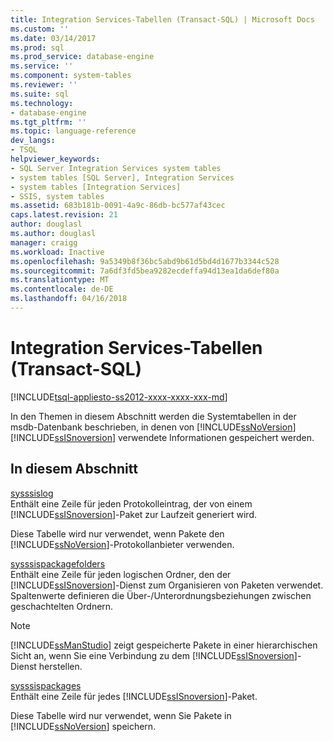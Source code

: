 ```yaml
---
title: Integration Services-Tabellen (Transact-SQL) | Microsoft Docs
ms.custom: ''
ms.date: 03/14/2017
ms.prod: sql
ms.prod_service: database-engine
ms.service: ''
ms.component: system-tables
ms.reviewer: ''
ms.suite: sql
ms.technology:
- database-engine
ms.tgt_pltfrm: ''
ms.topic: language-reference
dev_langs:
- TSQL
helpviewer_keywords:
- SQL Server Integration Services system tables
- system tables [SQL Server], Integration Services
- system tables [Integration Services]
- SSIS, system tables
ms.assetid: 683b181b-0091-4a9c-86db-bc577af43cec
caps.latest.revision: 21
author: douglasl
ms.author: douglasl
manager: craigg
ms.workload: Inactive
ms.openlocfilehash: 9a5349b8f36bc5abd9b61d5bd4d1677b3344c528
ms.sourcegitcommit: 7a6df3fd5bea9282ecdeffa94d13ea1da6def80a
ms.translationtype: MT
ms.contentlocale: de-DE
ms.lasthandoff: 04/16/2018
---
```

# <a name="integration-services-tables-transact-sql"></a>Integration Services-Tabellen (Transact-SQL)
[!INCLUDE[tsql-appliesto-ss2012-xxxx-xxxx-xxx-md](../../includes/tsql-appliesto-ss2012-xxxx-xxxx-xxx-md.md)]

  In den Themen in diesem Abschnitt werden die Systemtabellen in der msdb-Datenbank beschrieben, in denen von [!INCLUDE[ssNoVersion](../../includes/ssnoversion-md.md)] [!INCLUDE[ssISnoversion](../../includes/ssisnoversion-md.md)] verwendete Informationen gespeichert werden.  
  
## <a name="in-this-section"></a>In diesem Abschnitt  
 [sysssislog](../../relational-databases/system-tables/sysssislog-transact-sql.md)  
 Enthält eine Zeile für jeden Protokolleintrag, der von einem [!INCLUDE[ssISnoversion](../../includes/ssisnoversion-md.md)]-Paket zur Laufzeit generiert wird.  
  
 Diese Tabelle wird nur verwendet, wenn Pakete den [!INCLUDE[ssNoVersion](../../includes/ssnoversion-md.md)]-Protokollanbieter verwenden.  
  
 [sysssispackagefolders](../../relational-databases/system-tables/sysssispackagefolders-transact-sql.md)  
 Enthält eine Zeile für jeden logischen Ordner, den der [!INCLUDE[ssISnoversion](../../includes/ssisnoversion-md.md)]-Dienst zum Organisieren von Paketen verwendet. Spaltenwerte definieren die Über-/Unterordnungsbeziehungen zwischen geschachtelten Ordnern.  
  
> [!NOTE]  
>  [!INCLUDE[ssManStudio](../../includes/ssmanstudio-md.md)] zeigt gespeicherte Pakete in einer hierarchischen Sicht an, wenn Sie eine Verbindung zu dem [!INCLUDE[ssISnoversion](../../includes/ssisnoversion-md.md)]-Dienst herstellen.  
  
 [sysssispackages](../../relational-databases/system-tables/sysssispackages-transact-sql.md)  
 Enthält eine Zeile für jedes [!INCLUDE[ssISnoversion](../../includes/ssisnoversion-md.md)]-Paket.  
  
 Diese Tabelle wird nur verwendet, wenn Sie Pakete in [!INCLUDE[ssNoVersion](../../includes/ssnoversion-md.md)] speichern.  
  
  
